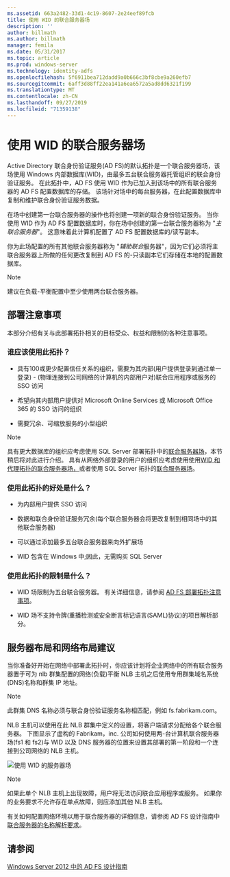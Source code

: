 ```yaml
---
ms.assetid: 663a2482-33d1-4c19-8607-2e24eef89fcb
title: 使用 WID 的联合服务器场
description: ''
author: billmath
ms.author: billmath
manager: femila
ms.date: 05/31/2017
ms.topic: article
ms.prod: windows-server
ms.technology: identity-adfs
ms.openlocfilehash: 5f6911bea712dadd9a0b666c3bf8cbe9a260efb7
ms.sourcegitcommit: 6aff3d88ff22ea141a6ea6572a5ad8dd6321f199
ms.translationtype: MT
ms.contentlocale: zh-CN
ms.lasthandoff: 09/27/2019
ms.locfileid: "71359138"
---
```

# <a name="federation-server-farm-using-wid"></a>使用 WID 的联合服务器场

Active Directory 联合身份验证服务\(AD FS\)的默认拓扑是一个联合服务器场，该场使用 Windows 内部数据库\(WID\)，由最多五台联合服务器托管组织的联合身份验证服务。 在此拓扑中，AD FS 使用 WID 作为已加入到该场中的所有联合服务器的 AD FS 配置数据库的存储。 该场针对场中的每台服务器，在此配置数据库中复制和维护联合身份验证服务数据。  
  
在场中创建第一台联合服务器的操作也将创建一项新的联合身份验证服务。 当你使用 WID 作为 AD FS 配置数据库时，你在场中创建的第一台联合服务器称为 "*主联合服务器*"。 这意味着此计算机配置了 AD FS 配置数据库的\/读写副本。  
  
你为此场配置的所有其他联合服务器称为 "*辅助联合*服务器"，因为它们必须将主联合服务器上所做的任何更改复制到 AD FS 的\-只读副本它们存储在本地的配置数据库。  
  
> [!NOTE]  
> 建议在负载\-平衡配置中至少使用两台联合服务器。  
  
## <a name="deployment-considerations"></a>部署注意事项  
本部分介绍有关与此部署拓扑相关的目标受众、权益和限制的各种注意事项。  
  
### <a name="who-should-use-this-topology"></a>谁应该使用此拓扑？  
  
-   具有100或更少配置信任关系的组织，需要为其内部\(用户提供登录到通过单一登录\) \- \(物理连接到公司网络的计算机的内部用户对\)联合应用程序或服务的 SSO 访问  
  
-   希望向其内部用户提供对 Microsoft Online Services 或 Microsoft Office 365 的 SSO 访问的组织  
  
-   需要冗余、可缩放服务的小型组织  
  
> [!NOTE]  
> 具有更大数据库的组织应考虑使用 SQL Server 部署拓扑中的[联合服务器场](Federation-Server-Farm-Using-SQL-Server.md)，本节稍后将对此进行介绍。 具有从网络外部登录的用户的组织应考虑使用使用[WID 和代理拓扑的联合服务器场，](Federation-Server-Farm-Using-WID-and-Proxies.md)或者使用 SQL Server 拓扑的[联合服务器场](Federation-Server-Farm-Using-SQL-Server.md)。  
  
### <a name="what-are-the-benefits-of-using-this-topology"></a>使用此拓扑的好处是什么？  
  
-   为内部用户提供 SSO 访问  
  
-   数据和联合身份验证服务冗余\(每个联合服务器会将更改复制到相同场中的其他联合服务器\)  
  
-   可以通过添加最多五台联合服务器来向外扩展场  
  
-   WID 包含在 Windows 中;因此，无需购买 SQL Server  
  
### <a name="what-are-the-limitations-of-using-this-topology"></a>使用此拓扑的限制是什么？  
  
-   WID 场限制为五台联合服务器。 有关详细信息，请参阅 [AD FS 部署拓扑注意事项](AD-FS-Deployment-Topology-Considerations.md)。  
  
-   WID 场不支持令牌\(重播检测或安全断言标记语言\(SAML\)协议\)的项目解析部分。  
  
## <a name="server-placement-and-network-layout-recommendations"></a>服务器布局和网络布局建议  
当你准备好开始在网络中部署此拓扑时，你应该计划将企业网络中的所有联合服务器置于可为 nlb 群集配置的网络\(负载\)平衡 NLB 主机之后使用专用群集域名系统\(DNS\)名称和群集 IP 地址。  
  
> [!NOTE]  
> 此群集 DNS 名称必须与联合身份验证服务名称相匹配，例如 fs.fabrikam.com。  
  
NLB 主机可以使用在此 NLB 群集中定义的设置，将客户端请求分配给各个联合服务器。 下图显示了虚构的 Fabrikam，inc. 公司如何使用两\-台计算机联合服务器场\(fs1 和 fs2\)与 WID 以及 DNS 服务器的位置来设置其部署的第一阶段和一个连接到公司网络的 NLB 主机。  
  
![使用 WID 的服务器场](media/FarmWID.gif)  
  
> [!NOTE]  
> 如果此单个 NLB 主机上出现故障，用户将无法访问联合应用程序或服务。 如果你的业务要求不允许存在单点故障，则应添加其他 NLB 主机。  
  
有关如何配置网络环境以用于联合服务器的详细信息，请参阅 AD FS 设计指南中[联合服务器的名称解析要求](Name-Resolution-Requirements-for-Federation-Servers.md)。  
  
## <a name="see-also"></a>请参阅
[Windows Server 2012 中的 AD FS 设计指南](AD-FS-Design-Guide-in-Windows-Server-2012.md)
